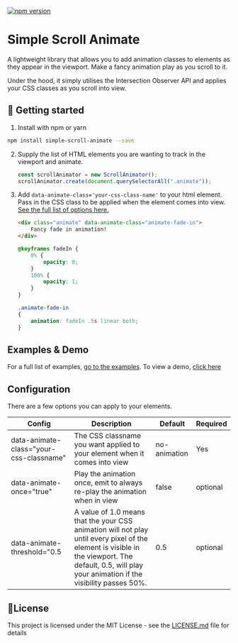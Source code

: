 [![npm version](https://badge.fury.io/js/simple-scroll-animate.svg)](https://badge.fury.io/js/simple-scroll-animate)

# Simple Scroll Animate

A lightweight library that allows you to add animation classes to elements as they appear in the viewport. Make a fancy animation play as you scroll to it.

Under the hood, it simply utilises the Intersection Observer API and applies your CSS classes as you scroll into view.

## 🚀 Getting started

1. Install with npm or yarn
```bash
npm install simple-scroll-animate --save
```

2. Supply the list of HTML elements you are wanting to track in the viewport and animate. 
    ```js
    const scrollAnimator = new ScrollAnimator();
    scrollAnimator.create(document.querySelectorAll(".animate"));
    ```
3. Add `data-animate-class='your-css-class-name'` to your html element. Pass in the CSS class to be applied when the element comes into view. 
    [See the full list of options here.](#configuration)
    ```html
    <div class="animate" data-animate-class="animate-fade-in">
        Fancy fade in animation!
    </div>
    ```
    ```css
    @keyframes fadeIn {
        0% {
            opacity: 0;
        }
        100% {
            opacity: 1;
        }
    }

    .animate-fade-in 
    {
        animation: fadeIn .5s linear both;
    }
    ```
## Examples & Demo
For a full list of examples, [go to the examples](/Examples).  To view a demo, [click here](/demo)


## Configuration
There are a few options you can apply to your elements. 

| Config      | Description | Default  | Required  |
| ----------- | ----------- |--------- | --------- |
| data-animate-class="your-css-classname" | The CSS classname you want applied to your element when it comes into view | no-animation | Yes |
| data-animate-once="true" | Play the animation once, emit to always re-play the animation when in view  | false | optional |
| data-animate-threshold="0.5 | A value of 1.0 means that the your CSS animation will not play until every pixel of the element is visible in the viewport. The default, 0.5, will play your animation if the visibility passes 50%. | 0.5 |  optional |


## 📝License
This project is licensed under the MIT License - see the [LICENSE.md](LICENSE.md) file for details
